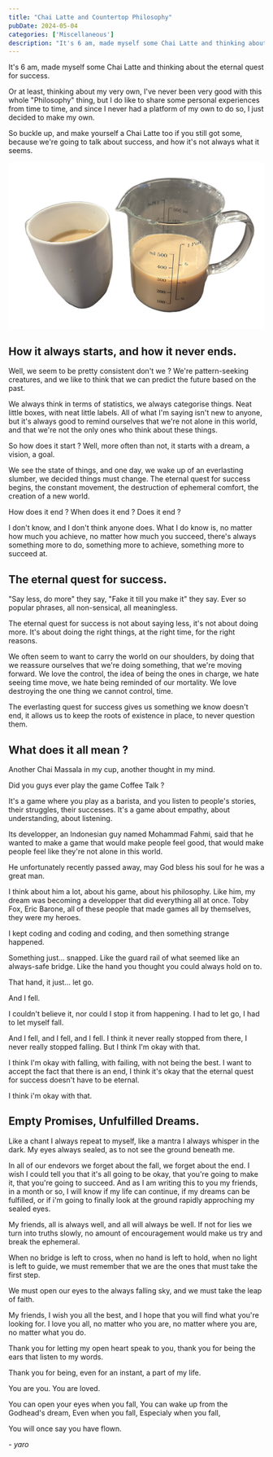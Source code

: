 ```yaml
---
title: "Chai Latte and Countertop Philosophy"
pubDate: 2024-05-04
categories: ['Miscellaneous']
description: "It's 6 am, made myself some Chai Latte and thinking about the eternal quest for success."
---
```


It's 6 am, made myself some Chai Latte and thinking about the eternal quest for success.

Or at least, thinking about my very own, I've never been very good with this whole "Philosophy" thing, but I do like to share some personal experiences from time to time, and since I never had a platform of my own to do so, I just decided to make my own.

So buckle up, and make yourself a Chai Latte too if you still got some, because we're going to talk about success, and how it's not always what it seems.

![](image.png)

## How it always starts, and how it never ends.

Well, we seem to be pretty consistent don't we ?
We're pattern-seeking creatures, and we like to think that we can predict the future based on the past.

We always think in terms of statistics, we always categorise things. Neat little boxes, with neat little labels.
All of what I'm saying isn't new to anyone, but it's always good to remind ourselves that we're not alone in this world, and that we're not the only ones who think about these things.

So how does it start ?
Well, more often than not, it starts with a dream, a vision, a goal.

We see the state of things, and one day, we wake up of an everlasting slumber, we decided things must change.
The eternal quest for success begins, the constant movement, the destruction of ephemeral comfort, the creation of a new world.

How does it end ?
When does it end ?
Does it end ?

I don't know, and I don't think anyone does.
What I do know is, no matter how much you achieve, no matter how much you succeed, there's always something more to do, something more to achieve, something more to succeed at.

## The eternal quest for success.

"Say less, do more" they say, "Fake it till you make it" they say.
Ever so popular phrases, all non-sensical, all meaningless.

The eternal quest for success is not about saying less, it's not about doing more.
It's about doing the right things, at the right time, for the right reasons.

We often seem to want to carry the world on our shoulders, by doing that we reassure ourselves that we're doing something, that we're moving forward.
We love the control, the idea of being the ones in charge, we hate seeing time move, we hate being reminded of our mortality.
We love destroying the one thing we cannot control, time.

The everlasting quest for success gives us something we know doesn't end, it allows us to keep the roots of existence in place, to never question them.

## What does it all mean ?

Another Chai Massala in my cup, another thought in my mind.

Did you guys ever play the game Coffee Talk ?

It's a game where you play as a barista, and you listen to people's stories, their struggles, their successes.
It's a game about empathy, about understanding, about listening.

Its developper, an Indonesian guy named Mohammad Fahmi, said that he wanted to make a game that would make people feel good, that would make people feel like they're not alone in this world.

He unfortunately recently passed away, may God bless his soul for he was a great man.

I think about him a lot, about his game, about his philosophy.
Like him, my dream was becoming a developper that did everything all at once.
Toby Fox, Eric Barone, all of these people that made games all by themselves, they were my heroes.

I kept coding and coding and coding, and then something strange happened.

Something just... snapped.
Like the guard rail of what seemed like an always-safe bridge.
Like the hand you thought you could always hold on to.

That hand, it just... let go.

And I fell.

I couldn't believe it, nor could I stop it from happening.
I had to let go, I had to let myself fall.

And I fell, and I fell, and I fell.
I think it never really stopped from there, I never really stopped falling.
But I think I'm okay with that.

I think I'm okay with falling, with failing, with not being the best.
I want to accept the fact that there is an end, I think it's okay that the eternal quest for success doesn't have to be eternal.

I think i'm okay with that.

## Empty Promises, Unfulfilled Dreams.

Like a chant I always repeat to myself, like a mantra I always whisper in the dark.
My eyes always sealed, as to not see the ground beneath me.

In all of our endevors we forget about the fall, we forget about the end.
I wish I could tell you that it's all going to be okay, that you're going to make it, that you're going to succeed.
And as I am writing this to you my friends, in a month or so, I will know if my life can continue, if my dreams can be fulfilled, or if i'm going to finally look at the ground rapidly approching my sealed eyes.

My friends, all is always well, and all will always be well.
If not for lies we turn into truths slowly, no amount of encouragement would make us try and break the ephemeral.

When no bridge is left to cross, when no hand is left to hold, when no light is left to guide, we must remember that we are the ones that must take the first step.

We must open our eyes to the always falling sky, and we must take the leap of faith.

My friends, I wish you all the best, and I hope that you will find what you're looking for.
I love you all, no matter who you are, no matter where you are, no matter what you do.

Thank you for letting my open heart speak to you, thank you for being the ears that listen to my words.

Thank you for being, even for an instant, a part of my life.

You are you.
You are loved.

You can open your eyes when you fall,
You can wake up from the Godhead's dream,
Even when you fall,
Especialy when you fall,

You will once say you have flown.

 *- yaro*